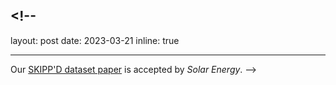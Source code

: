 ## <!--

layout: post
date: 2023-03-21
inline: true

---

Our <a href='https://doi.org/10.1016/j.solener.2023.03.043'>SKIPP'D dataset paper</a> is accepted by _Solar Energy_.
-->
